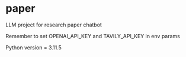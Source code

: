 # paper
LLM project for research paper chatbot

Remember to set OPENAI_API_KEY and TAVILY_API_KEY in env params

Python version = 3.11.5
